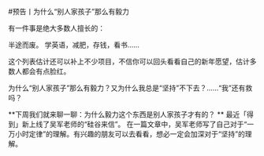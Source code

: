 #预告丨为什么“别人家孩子”那么有毅力

有一件事是绝大多数人擅长的：

半途而废。
学英语，减肥，存钱，看书......

这个列表估计还可以补上不少项目，不信你可以回头看看自己的新年愿望，估计多数人都会有点脸红。

为什么“别人家孩子”那么有毅力？又为什么我总是“坚持”不下去？……“我”还有救吗？

**下周我们就来聊一聊：为什么毅力这个东西是别人家孩子才有的？
**
最近「得到」新上线了吴军老师的“硅谷来信”。
在一篇文章中，吴军老师写了自己对于“一万小时定律”的理解。有兴趣的朋友可以去看看，想必一定会加深对于“坚持”的理解。